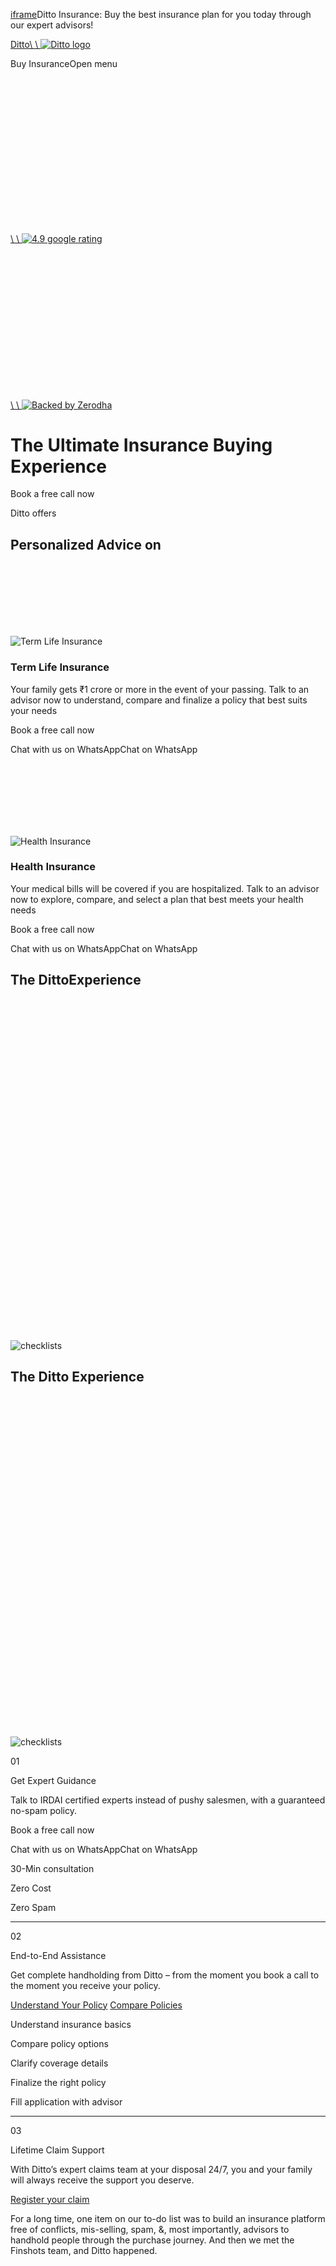 [iframe](https://td.doubleclick.net/td/rul/10968157598?random=1743753878539&cv=11&fst=1743753878539&fmt=3&bg=ffffff&guid=ON&async=1&gtm=45be5421v9178551629za200&gcd=13l3l3l3l1l1&dma=0&tag_exp=102788824~102803279~102813109~102887800~102926062~102975949~103016951~103021830~103027016&u_w=1280&u_h=1024&url=https%3A%2F%2Fjoinditto.in%2F&hn=www.googleadservices.com&frm=0&tiba=Ditto%20Insurance%3A%20Buy%20the%20best%20insurance%20plan%20for%20you%20today%20through%20our%20expert%20advisors!&npa=0&pscdl=noapi&auid=745213400.1743753879&uaa=x86&uab=64&uafvl=Google%2520Chrome%3B135.0.7049.52%7CNot-A.Brand%3B8.0.0.0%7CChromium%3B135.0.7049.52&uamb=0&uam=&uap=Linux%20x86_64&uapv=6.6.72&uaw=0&fledge=1&data=event%3Dgtag.config)Ditto Insurance: Buy the best insurance plan for you today through our expert advisors!

[Ditto\\
\\
![Ditto logo](https://joinditto.in/static/2ef89b7a1f6efbff596990cfc23a80e7/72740/logo.png)](https://joinditto.in/)

Buy InsuranceOpen menu

[![](data:image/svg+xml;charset=utf-8,%3Csvg%20height='268'%20width='543'%20xmlns='http://www.w3.org/2000/svg'%20version='1.1'%3E%3C/svg%3E)\\
\\
![4.9 google rating](https://joinditto.in/static/4a0d5046613daf05d684fc45fd6e43a0/8573c/google_rating.png)](https://www.google.co.in/search?sxsrf=APwXEdfShAiufRHUHgLWnPdeZRvyDMsXPw:1684238879952&q=Ditto+Insurance&ludocid=2034915441396055031&gsas=1&lsig=AB86z5U42UEcZOnvjEP0hvCs5zKz&kgs=f1395b40c61322fe&shndl=-1&source=sh/x/kp/local/2)[![](data:image/svg+xml;charset=utf-8,%3Csvg%20height='268'%20width='543'%20xmlns='http://www.w3.org/2000/svg'%20version='1.1'%3E%3C/svg%3E)\\
\\
![Backed by Zerodha](https://joinditto.in/static/a5d4ae9e9efaef6550811287efd6e8c2/8573c/backed_by_zerodha_v2.png)](https://zerodha.com/z-connect/insurance-by-ditto/introducing-ditto-insurance-made-easy)

# The Ultimate Insurance Buying Experience

Book a free call now

Ditto offers

## Personalized Advice on

![](data:image/svg+xml;charset=utf-8,%3Csvg%20height='102'%20width='244'%20xmlns='http://www.w3.org/2000/svg'%20version='1.1'%3E%3C/svg%3E)

![Term Life Insurance](https://joinditto.in/static/2a57a6507957093c7e76febe62aa11f5/7cb6c/term_product_v2.png)

### Term Life Insurance

Your family gets ₹1 crore or more in the event of your passing. Talk to an advisor now to understand, compare and finalize a policy that best suits your needs

Book a free call now

Chat with us on WhatsAppChat on WhatsApp

![](data:image/svg+xml;charset=utf-8,%3Csvg%20height='102'%20width='231'%20xmlns='http://www.w3.org/2000/svg'%20version='1.1'%3E%3C/svg%3E)

![Health Insurance](https://joinditto.in/static/4cead202295c6bff7092e62cb9d81709/98577/health_product_v2.png)

### Health Insurance

Your medical bills will be covered if you are hospitalized. Talk to an advisor now to explore, compare, and select a plan that best meets your health needs

Book a free call now

Chat with us on WhatsAppChat on WhatsApp

## The DittoExperience

![](data:image/svg+xml;charset=utf-8,%3Csvg%20height='2508'%20width='2376'%20xmlns='http://www.w3.org/2000/svg'%20version='1.1'%3E%3C/svg%3E)

![checklists](https://joinditto.in/static/8c7dffb3972f85db8f3e2411b905f2cf/6d8f3/ditto_services.png)

## The Ditto Experience

![](data:image/svg+xml;charset=utf-8,%3Csvg%20height='764'%20width='725'%20xmlns='http://www.w3.org/2000/svg'%20version='1.1'%3E%3C/svg%3E)

![checklists](https://joinditto.in/static/74f3fb7d574772a929297188ea99d05d/13afe/ditto_services_mobile.png)

01

Get Expert Guidance

Talk to IRDAI certified experts instead of pushy salesmen, with a guaranteed no-spam policy.

Book a free call now

Chat with us on WhatsAppChat on WhatsApp

30-Min consultation

Zero Cost

Zero Spam

* * *

02

End-to-End Assistance

Get complete handholding from Ditto – from the moment you book a call to the moment you receive your policy.

[Understand Your Policy](https://joinditto.in/health-insurance/) [Compare Policies](https://joinditto.in/health-insurance/compare-plans/)

Understand insurance basics

Compare policy options

Clarify coverage details

Finalize the right policy

Fill application with advisor

* * *

03

Lifetime Claim Support

With Ditto’s expert claims team at your disposal 24/7, you and your family will always receive the support you deserve.

[Register your claim](https://joinditto.in/claims-assistance/)

For a long time, one item on our to-do list was to build an insurance platform free of conflicts, mis-selling, spam, &, most importantly, advisors to handhold people through the purchase journey. And then we met the Finshots team, and Ditto happened.

![](data:image/svg+xml;charset=utf-8,%3Csvg%20height='636'%20width='684'%20xmlns='http://www.w3.org/2000/svg'%20version='1.1'%3E%3C/svg%3E)

![testimonial image](https://joinditto.in/static/c999b8db31dc000120c353ce244b893d/66712/nithin-kamath.png)

Nithin KamathCEO, Zerodha

## Insurance Buying Experience

What customers experience throughout their insurance journey with Ditto versus other platforms

Ditto

![](data:image/svg+xml;charset=utf-8,%3Csvg%20height='1600'%20width='1530'%20xmlns='http://www.w3.org/2000/svg'%20version='1.1'%3E%3C/svg%3E)

![testimonial image](https://joinditto.in/static/993af1a327dde40f6aa22021fc4d35d8/b1971/ditto_user.jpg)

![](data:image/svg+xml;charset=utf-8,%3Csvg%20height='2069'%20width='2069'%20xmlns='http://www.w3.org/2000/svg'%20version='1.1'%3E%3C/svg%3E)

![testimonial image](https://joinditto.in/static/2e5c99cd0a3b80b7f6c70ac69ab02557/eccf2/sushant.png)

Other Platforms

![](data:image/svg+xml;charset=utf-8,%3Csvg%20height='1600'%20width='1530'%20xmlns='http://www.w3.org/2000/svg'%20version='1.1'%3E%3C/svg%3E)

![testimonial image](https://joinditto.in/static/042cc0415c6ed7acf091c05d7f0c60d1/b1971/ditto_user_sad_bw.jpg)

![](data:image/svg+xml;charset=utf-8,%3Csvg%20height='76'%20width='76'%20xmlns='http://www.w3.org/2000/svg'%20version='1.1'%3E%3C/svg%3E)

![testimonial image](https://joinditto.in/static/b7607e238f5dbf0868c9da0d0143c75d/325f4/avatar_questionmark.png)

Shortlisting

Identifying a policy that best suits your financial & medical needs

Get 2-3 carefully selected policy recommendations, backed by clear explanations tailored to your needs

Minimal or no human guidance, with policies recommended based on sales targets

Application & Payment

The most critical step – ensuring your application is accurate

![](data:image/svg+xml;charset=utf-8,%3Csvg%20height='1600'%20width='1530'%20xmlns='http://www.w3.org/2000/svg'%20version='1.1'%3E%3C/svg%3E)

![testimonial image](https://joinditto.in/static/993af1a327dde40f6aa22021fc4d35d8/b1971/ditto_user.jpg)

![](data:image/svg+xml;charset=utf-8,%3Csvg%20height='2069'%20width='2069'%20xmlns='http://www.w3.org/2000/svg'%20version='1.1'%3E%3C/svg%3E)

![testimonial image](https://joinditto.in/static/2e5c99cd0a3b80b7f6c70ac69ab02557/eccf2/sushant.png)

Expert assistance with your application

![](data:image/svg+xml;charset=utf-8,%3Csvg%20height='113'%20width='84'%20xmlns='http://www.w3.org/2000/svg'%20version='1.1'%3E%3C/svg%3E)

![Dos and Donts image](https://joinditto.in/static/2a510db05abbc3b290f5305c8076be53/df03b/dos_and_donts.png)

Clear do’s and don’ts for declarations

![](data:image/svg+xml;charset=utf-8,%3Csvg%20height='88'%20width='129'%20xmlns='http://www.w3.org/2000/svg'%20version='1.1'%3E%3C/svg%3E)

![Booby trap image](https://joinditto.in/static/4a461d7e54b91d8809e10dd7ff065295/54a00/booby_trap.png)

Help you avoid common mistakes

![](data:image/svg+xml;charset=utf-8,%3Csvg%20height='1600'%20width='1530'%20xmlns='http://www.w3.org/2000/svg'%20version='1.1'%3E%3C/svg%3E)

![testimonial image](https://joinditto.in/static/993af1a327dde40f6aa22021fc4d35d8/b1971/ditto_user.jpg)

![](data:image/svg+xml;charset=utf-8,%3Csvg%20height='2069'%20width='2069'%20xmlns='http://www.w3.org/2000/svg'%20version='1.1'%3E%3C/svg%3E)

![testimonial image](https://joinditto.in/static/2e5c99cd0a3b80b7f6c70ac69ab02557/eccf2/sushant.png)

Advisor manages insurer coordination

No guidance provided

Higher risk of rejection with your application

Mistakes disrupt the claims process

![](data:image/svg+xml;charset=utf-8,%3Csvg%20height='1600'%20width='1530'%20xmlns='http://www.w3.org/2000/svg'%20version='1.1'%3E%3C/svg%3E)

![testimonial image](https://joinditto.in/static/4f515a917e4e797889f3fb1345317f7f/b1971/ditto_user_disappointed_bw.jpg)

No insurer coordination

Policy Issuance

Here, the insurer evaluates your application

Assistance with medical tests

Evaluation of counteroffers

Resolution of any issues

Extensive support for claims

No assistance provided

Rejections require extensive follow-up

Re-application is slow and tedious

No support for claims

## Choose Ditto for a well-guided insurance purchase

Book a free call now

Chat with us on WhatsAppChat on WhatsApp

## Why People Trust Ditto

GoogleLinkedInTwitter

![](data:image/svg+xml;charset=utf-8,%3Csvg%20height='273'%20width='409'%20xmlns='http://www.w3.org/2000/svg'%20version='1.1'%3E%3C/svg%3E)

![Health Insurance](https://joinditto.in/static/978ead62e2dada95bf41a5ccfe4e7cc9/8aca1/ditto_team.png)

India’s #1 Insurance Advisor:

Ditto is India's top rated insurance advisor with a stellar 4.9 Google rating from 12,000+ happy customers.

![](data:image/svg+xml;charset=utf-8,%3Csvg%20height='2493'%20width='2247'%20xmlns='http://www.w3.org/2000/svg'%20version='1.1'%3E%3C/svg%3E)

![Most reviews](https://joinditto.in/static/4d310aa56e243b7f08274e8d08d7fe75/86431/most_reviews.png)

![](data:image/svg+xml;charset=utf-8,%3Csvg%20height='2436'%20width='2675'%20xmlns='http://www.w3.org/2000/svg'%20version='1.1'%3E%3C/svg%3E)

![Top rated company](https://joinditto.in/static/f7dd5caa90057afa017bf6cc017e87ae/b74d2/top_rated_company.png)

[Best Reviews\\
\\
Such a smooth experience with Ditto! These guys don’t spam you like other insurers. Ditto gives customers the space to reach out at their convenience. They won’t overwhelm you with calls or messages. ...Read more\\
\\
![](data:image/svg+xml;charset=utf-8,%3Csvg%20height='64'%20width='64'%20xmlns='http://www.w3.org/2000/svg'%20version='1.1'%3E%3C/svg%3E)\\
\\
![Pippalla Chakravarthi](https://joinditto.in/static/25a9086243e98e3dac285670a0ae24a2/c0ae6/chakravarthi.png)\\
\\
**Pippalla Chakravarthi**](https://g.co/kgs/fqiPK8p)

# Understand Your Policy

Understand what your policy has to offer and read terms & conditions in plain English.

# Understand Your Policy

Understand what your policy has to offer and read terms & conditions in plain English.

Select Product

Select Insurer

Select policy

Check now

Recent Searches

[![](data:image/svg+xml;charset=utf-8,%3Csvg%20height='512'%20width='512'%20xmlns='http://www.w3.org/2000/svg'%20version='1.1'%3E%3C/svg%3E)\\
\\
![](<Base64-Image-Removed>)![ICICI Prudential](https://joinditto.in/static/5ee19aefd5a6a365f4dce422efd6c4b5/59ca2/icici_prudential_logo.png)\\
\\
ICICI PrudentialiProtect Smart](https://joinditto.in/term-insurance/icici-prudential/iprotect-smart/) [![](data:image/svg+xml;charset=utf-8,%3Csvg%20height='512'%20width='512'%20xmlns='http://www.w3.org/2000/svg'%20version='1.1'%3E%3C/svg%3E)\\
\\
![](<Base64-Image-Removed>)![HDFC Life](https://joinditto.in/static/bebafaf7f421590053b0cd40e7899dfc/59ca2/hdfc_life_logo.png)\\
\\
HDFC LifeClick2Protect Life](https://joinditto.in/term-insurance/hdfc-life/click-2-protect-life/) [![](data:image/svg+xml;charset=utf-8,%3Csvg%20height='256'%20width='256'%20xmlns='http://www.w3.org/2000/svg'%20version='1.1'%3E%3C/svg%3E)\\
\\
![](<Base64-Image-Removed>)![Max Life](https://joinditto.in/static/779efd73dc2009779f18b716c9cbf85a/d95fb/max_life.png)\\
\\
Axis Max LifeSmart Secure Plus](https://joinditto.in/term-insurance/max-life/smart-secure-plus/)

![](data:image/svg+xml;charset=utf-8,%3Csvg%20height='1760'%20width='1912'%20xmlns='http://www.w3.org/2000/svg'%20version='1.1'%3E%3C/svg%3E)

![checklists](https://joinditto.in/static/bc37b56951838601a62baeac99fb5eba/9823d/lp_checklist.png)

## Insurance Checklist

We know how difficult it can be to navigate through hundreds of policies. So we've designed this handy checklist to make sure you know exactly what to look for in a good policy

![](data:image/svg+xml;charset=utf-8,%3Csvg%20height='1760'%20width='1912'%20xmlns='http://www.w3.org/2000/svg'%20version='1.1'%3E%3C/svg%3E)

![checklists](https://joinditto.in/static/bc37b56951838601a62baeac99fb5eba/9823d/lp_checklist.png)

[TermInsurance Checklist](https://joinditto.in/term-insurance/checklist/) [HealthInsurance Checklist](https://joinditto.in/health-insurance/checklist/)

## Frequently Asked Questions

![](data:image/svg+xml;charset=utf-8,%3Csvg%20height='1620'%20width='2022'%20xmlns='http://www.w3.org/2000/svg'%20version='1.1'%3E%3C/svg%3E)

![checklists](https://joinditto.in/static/3d47b0b338894253ec10c1d644827d6d/9c716/lp_faqs_mascot.png)

### What is Ditto?

Ditto helps you make better decisions when buying insurance. That's it. That's all we do.

### But what exactly do you do?

We have a host of well-trained advisors who will walk you through any queries you may have and we'll even help you make a purchase. All you have to do is book a call.

### Is it free?

Yes, it’s free.

1234

View more

![](data:image/svg+xml;charset=utf-8,%3Csvg%20height='1620'%20width='2022'%20xmlns='http://www.w3.org/2000/svg'%20version='1.1'%3E%3C/svg%3E)

![checklists](https://joinditto.in/static/3d47b0b338894253ec10c1d644827d6d/9c716/lp_faqs_mascot.png)

![](https://bat.bing.com/action/0?ti=187122798&Ver=2&mid=a67c8d74-e0dd-4b16-abc4-7e59dc30483e&bo=1&sid=7552a370112b11f0824c0bfa19ec7661&vid=7552d9f0112b11f099fead633ae9d7a0&vids=1&msclkid=N&pi=918639831&lg=en-US&sw=1280&sh=1024&sc=24&tl=Ditto%20Insurance%3A%20Buy%20the%20best%20insurance%20plan%20for%20you%20today%20through%20our%20expert%20advisors!&p=https%3A%2F%2Fjoinditto.in%2F&r=&lt=1583&evt=pageLoad&sv=1&cdb=AQAQ&rn=210728)

[iframe](https://td.doubleclick.net/td/rul/10968157598?random=1743753880670&cv=11&fst=1743753880670&fmt=3&bg=ffffff&guid=ON&async=1&gtm=45be5421v9178551629za200&gcd=13l3l3l3l1l1&dma=0&tag_exp=102788824~102803279~102813109~102887800~102926062~102975949~103016951~103021830~103027016&u_w=1280&u_h=1024&url=https%3A%2F%2Fjoinditto.in%2F&hn=www.googleadservices.com&frm=0&tiba=Ditto%20Insurance%3A%20Buy%20the%20best%20insurance%20plan%20for%20you%20today%20through%20our%20expert%20advisors!&npa=0&pscdl=noapi&auid=745213400.1743753879&uaa=x86&uab=64&uafvl=Google%2520Chrome%3B135.0.7049.52%7CNot-A.Brand%3B8.0.0.0%7CChromium%3B135.0.7049.52&uamb=0&uam=&uap=Linux%20x86_64&uapv=6.6.72&uaw=0&fledge=1&data=event%3Dpage_view%3Bpage_path%3D%2F)[iframe](https://tr.snapchat.com/cm/i?pid=7142a9a0-e394-44b1-8264-5d913bb01686&u_scsid=12ec5ff3-e2e8-49ed-9fa7-a5257311350d&u_sclid=85462bc3-7a0f-40fd-b853-95f7f4f708f5)